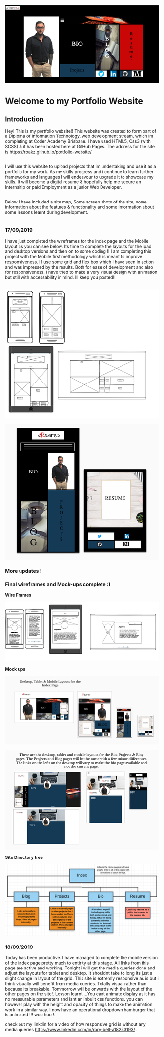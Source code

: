 ![Picutre of Index page wireframes for project.](project-pictures/home-page.PNG)<br>

<h1>Welcome to my Portfolio Website</h1>

<h2>Introduction</h2>

Hey! This is my portfolio website!! This website was created to form part of a Diploma of Information Technology, web development stream, which im completing at Coder Academy Brisbane. I have used HTML5, Css3 (with SCSS) & it has been hosted here at GitHub Pages. The address for the site is https://roakz.github.io/portfolio-website/ <br><br>

I will use this website to upload projects that im undertaking and use it as a portfolio for my work. As my skills progress and i continue to learn further frameworks and languages I will endeavour to upgrade it to showcase my skills. It will become a digital resume & hopefully help me secure an Internship or paid Employment as a junior Web Developer.<br><br>

Below I have included a site map, Some screen shots of the site, some information about the features & functionality and some information about some lessons learnt during development.<br><br>


<h3>17/09/2019</h3>

I have just completed the wireframes for the index page and the Mobile layout as you can see below. Its time to complete the layouts for the ipad and desktop versions and then on to some coding !! I am completing this project with the Mobile first methodology which is meant to improve responsiveness. Ill use some grid and flex box which i have seen in action and was impressed by the results. Both for ease of development and also for responsiveness. I have tried to make a very visual design with animation but still with accessability in mind. Ill keep you posted!!<br><br>

![Picutre of Index page wireframes for project.](project-pictures/wireframes.PNG)<br>

![Picture of the mobile layout for the index page.](project-pictures/mobile-layout-1.PNG)<br>

<h3> More updates !</h3>

<h3>Final wireframes and Mock-ups complete :) </h3>

**Wire Frames**<br>

![Picture of bio, blog & projects wireframes for project.](project-pictures/bio-wires.PNG)<br>


**Mock ups**<br>

![Picture of project wireframes.](project-pictures/index-layouts.PNG)<br>

![Picture of the mobile layout](project-pictures/bio-blog-projects-layout.PNG)<br>

**Site Directory tree**<br>

![Picture of project wireframes.](project-pictures/site-directory-tree.PNG)<br>

<h3>18/09/2019</h3>

Today has been productive. I have managed to complete the mobile version of the index page pretty much to entirity at this stage. All links from this page are active and working. Tonight i will get the media queries done and adjust the layouts for tablet and desktop. It shouldnt take to long its just a slight change in layout of the grid. This site is extremly responsive as is but i think visually will benefit from media queries. Totally visual rather than because its breakable. Tommorrow will be onwards with the layout of the other pages on the site!. Lesson learnt....You cant animate display as it has no measurable parameters and isnt an inbuilt css functions. you can however play with the height and opacity of things to make the animation work in a similar way. I now have an operational dropdown hamburger that is animated !!! woo hoo !.

check out my linkdin for a video of how responsive grid is without any media queries https://www.linkedin.com/in/rory-bell-a18233193/ .









